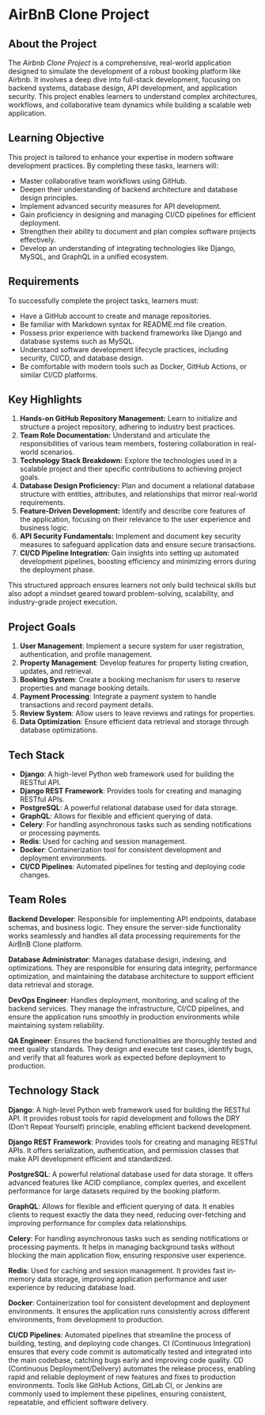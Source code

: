 # AirBnB Clone Project

## About the Project

The *Airbnb Clone Project* is a comprehensive, real-world application designed to simulate the development of a robust booking platform like Airbnb. It involves a deep dive into full-stack development, focusing on backend systems, database design, API development, and application security. This project enables learners to understand complex architectures, workflows, and collaborative team dynamics while building a scalable web application.

## Learning Objective

This project is tailored to enhance your expertise in modern software development practices. By completing these tasks, learners will:
* Master collaborative team workflows using GitHub.
* Deepen their understanding of backend architecture and database design principles.
* Implement advanced security measures for API development.
* Gain proficiency in designing and managing CI/CD pipelines for efficient deployment.
* Strengthen their ability to document and plan complex software projects effectively.
* Develop an understanding of integrating technologies like Django, MySQL, and GraphQL in a unified ecosystem.

## Requirements

To successfully complete the project tasks, learners must:
* Have a GitHub account to create and manage repositories.
* Be familiar with Markdown syntax for README.md file creation.
* Possess prior experience with backend frameworks like Django and database systems such as MySQL.
* Understand software development lifecycle practices, including security, CI/CD, and database design.
* Be comfortable with modern tools such as Docker, GitHub Actions, or similar CI/CD platforms.

## Key Highlights

1. **Hands-on GitHub Repository Management:** Learn to initialize and structure a project repository, adhering to industry best practices.
2. **Team Role Documentation:** Understand and articulate the responsibilities of various team members, fostering collaboration in real-world scenarios.
3. **Technology Stack Breakdown:** Explore the technologies used in a scalable project and their specific contributions to achieving project goals.
4. **Database Design Proficiency:** Plan and document a relational database structure with entities, attributes, and relationships that mirror real-world requirements.
5. **Feature-Driven Development:** Identify and describe core features of the application, focusing on their relevance to the user experience and business logic.
6. **API Security Fundamentals:** Implement and document key security measures to safeguard application data and ensure secure transactions.
7. **CI/CD Pipeline Integration:** Gain insights into setting up automated development pipelines, boosting efficiency and minimizing errors during the deployment phase.

This structured approach ensures learners not only build technical skills but also adopt a mindset geared toward problem-solving, scalability, and industry-grade project execution.

## Project Goals

1. **User Management**: Implement a secure system for user registration, authentication, and profile management.
2. **Property Management**: Develop features for property listing creation, updates, and retrieval.
3. **Booking System**: Create a booking mechanism for users to reserve properties and manage booking details.
4. **Payment Processing**: Integrate a payment system to handle transactions and record payment details.
5. **Review System**: Allow users to leave reviews and ratings for properties.
6. **Data Optimization**: Ensure efficient data retrieval and storage through database optimizations.

## Tech Stack

- **Django**: A high-level Python web framework used for building the RESTful API.
- **Django REST Framework**: Provides tools for creating and managing RESTful APIs.
- **PostgreSQL**: A powerful relational database used for data storage.
- **GraphQL**: Allows for flexible and efficient querying of data.
- **Celery**: For handling asynchronous tasks such as sending notifications or processing payments.
- **Redis**: Used for caching and session management.
- **Docker**: Containerization tool for consistent development and deployment environments.
- **CI/CD Pipelines**: Automated pipelines for testing and deploying code changes.

## Team Roles

**Backend Developer**: Responsible for implementing API endpoints, database schemas, and business logic. They ensure the server-side functionality works seamlessly and handles all data processing requirements for the AirBnB Clone platform.

**Database Administrator**: Manages database design, indexing, and optimizations. They are responsible for ensuring data integrity, performance optimization, and maintaining the database architecture to support efficient data retrieval and storage.

**DevOps Engineer**: Handles deployment, monitoring, and scaling of the backend services. They manage the infrastructure, CI/CD pipelines, and ensure the application runs smoothly in production environments while maintaining system reliability.

**QA Engineer**: Ensures the backend functionalities are thoroughly tested and meet quality standards. They design and execute test cases, identify bugs, and verify that all features work as expected before deployment to production.

## Technology Stack

**Django**: A high-level Python web framework used for building the RESTful API. It provides robust tools for rapid development and follows the DRY (Don't Repeat Yourself) principle, enabling efficient backend development.

**Django REST Framework**: Provides tools for creating and managing RESTful APIs. It offers serialization, authentication, and permission classes that make API development efficient and standardized.

**PostgreSQL**: A powerful relational database used for data storage. It offers advanced features like ACID compliance, complex queries, and excellent performance for large datasets required by the booking platform.

**GraphQL**: Allows for flexible and efficient querying of data. It enables clients to request exactly the data they need, reducing over-fetching and improving performance for complex data relationships.

**Celery**: For handling asynchronous tasks such as sending notifications or processing payments. It helps in managing background tasks without blocking the main application flow, ensuring responsive user experience.

**Redis**: Used for caching and session management. It provides fast in-memory data storage, improving application performance and user experience by reducing database load.

**Docker**: Containerization tool for consistent development and deployment environments. It ensures the application runs consistently across different environments, from development to production.

**CI/CD Pipelines**: Automated pipelines that streamline the process of building, testing, and deploying code changes. CI (Continuous Integration) ensures that every code commit is automatically tested and integrated into the main codebase, catching bugs early and improving code quality. CD (Continuous Deployment/Delivery) automates the release process, enabling rapid and reliable deployment of new features and fixes to production environments. Tools like GitHub Actions, GitLab CI, or Jenkins are commonly used to implement these pipelines, ensuring consistent, repeatable, and efficient software delivery.
